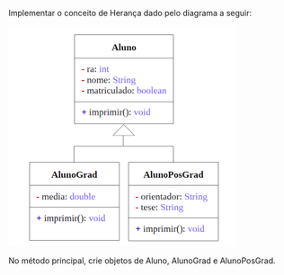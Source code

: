 Implementar o conceito de Herança dado pelo diagrama a seguir:

![Diagrama](diagrama.png)

No método principal, crie objetos de Aluno, AlunoGrad e AlunoPosGrad.
